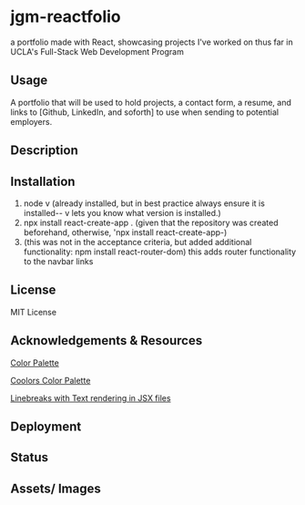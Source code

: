 # jgm-reactfolio
a portfolio made with React, showcasing projects I've worked on thus far in UCLA's Full-Stack Web Development Program

## Usage

A portfolio that will be used to hold projects, a contact form, a resume, and links to [Github, LinkedIn, and soforth] to use when sending to potential employers.

## Description

## Installation
1. node v 
        (already installed, but in best practice always ensure it is installed-- v lets you know what version is installed.)
2. npx install react-create-app . 
        (given that the repository was created beforehand, otherwise,  'npx install react-create-app-<app-name-here>)
3. (this was not in the acceptance criteria, but added additional functionality: npm install react-router-dom)
    this adds router functionality to the navbar links

## License

MIT License

## Acknowledgements & Resources
[Color Palette](https://colorhunt.co/palette/f7f7f7eeeeee393e46929aab)


[Coolors Color Palette](https://coolors.co/palette/aaaaaa-bbbbbb-cccccc-dddddd-eeeeee)


[Linebreaks with Text rendering in JSX files](https://dev.to/cassidoo/make-line-breaks-work-when-you-render-text-in-a-react-or-vue-component-4m0n)

## Deployment
[]()

## Status

## Assets/ Images
![]()
![]()
![]()